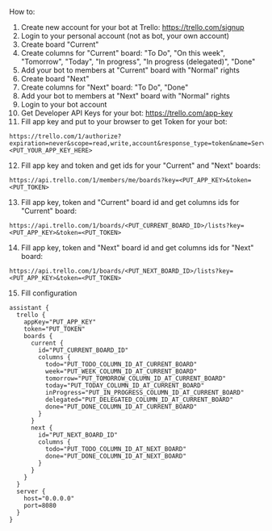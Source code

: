 How to:

1. Create new account for your bot at Trello: https://trello.com/signup
2. Login to your personal account (not as bot, your own account)
3. Create board "Current"
4. Create columns for "Current" board: "To Do", "On this week", "Tomorrow", "Today", "In progress", "In progress (delegated)", "Done"
5. Add your bot to members at "Current" board with "Normal" rights
6. Create board "Next"
7. Create columns for "Next" board: "To Do", "Done"
8. Add your bot to members at "Next" board with "Normal" rights
9. Login to your bot account
10. Get Developer API Keys for your bot: https://trello.com/app-key
11. Fill app key and put to your browser to get Token for your bot: 
```
https://trello.com/1/authorize?expiration=never&scope=read,write,account&response_type=token&name=Server%20Token&key=<PUT_YOUR_APP_KEY_HERE>
```
12. Fill app key and token and get ids for your "Current" and "Next" boards:
```
https://api.trello.com/1/members/me/boards?key=<PUT_APP_KEY>&token=<PUT_TOKEN>
```
13. Fill app key, token and "Current" board id and get columns ids for "Current" board:
```
https://api.trello.com/1/boards/<PUT_CURRENT_BOARD_ID>/lists?key=<PUT_APP_KEY>&token=<PUT_TOKEN>
```
14. Fill app key, token and "Next" board id and get columns ids for "Next" board:
```
https://api.trello.com/1/boards/<PUT_NEXT_BOARD_ID>/lists?key=<PUT_APP_KEY>&token=<PUT_TOKEN>
```
15. Fill configuration
```
assistant {
  trello {
    appKey="PUT_APP_KEY"
    token="PUT_TOKEN"
    boards {
      current {
        id="PUT_CURRENT_BOARD_ID"
        columns {
          todo="PUT_TODO_COLUMN_ID_AT_CURRENT_BOARD"
          week="PUT_WEEK_COLUMN_ID_AT_CURRENT_BOARD"
          tomorrow="PUT_TOMORROW_COLUMN_ID_AT_CURRENT_BOARD"
          today="PUT_TODAY_COLUMN_ID_AT_CURRENT_BOARD"
          inProgress="PUT_IN_PROGRESS_COLUMN_ID_AT_CURRENT_BOARD"
          delegated="PUT_DELEGATED_COLUMN_ID_AT_CURRENT_BOARD"
          done="PUT_DONE_COLUMN_ID_AT_CURRENT_BOARD"
        }
      }
      next {
        id="PUT_NEXT_BOARD_ID"
        columns {
          todo="PUT_TODO_COLUMN_ID_AT_NEXT_BOARD"
          done="PUT_DONE_COLUMN_ID_AT_NEXT_BOARD"
        }
      }
    }
  }
  server {
    host="0.0.0.0"
    port=8080
  }
}
```
